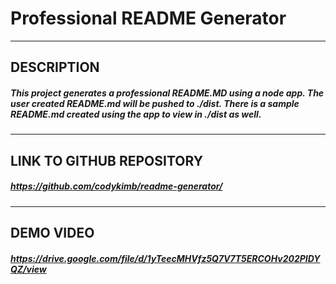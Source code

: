 # Professional README Generator  
  ---
##  DESCRIPTION  
  ##### This project generates a professional README.MD using a node app. The user created README.md will be pushed to ./dist. There is a sample README.md created using the app to view in ./dist as well.
  ---
## LINK TO GITHUB REPOSITORY  
##### https://github.com/codykimb/readme-generator/  
  ---
## DEMO VIDEO  
##### https://drive.google.com/file/d/1yTeecMHVfz5Q7V7T5ERCOHv202PIDYQZ/view